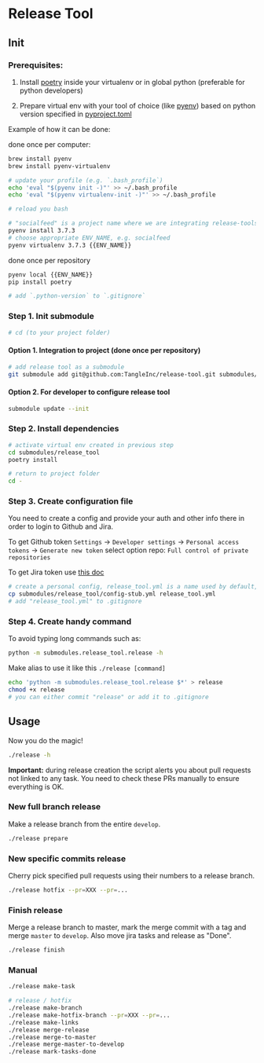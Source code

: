 # Release Tool

## Init

### Prerequisites:

1. Install [poetry](https://github.com/sdispater/poetry) inside your virtualenv or in global python (preferable for python developers)

2. Prepare virtual env with your tool of choice (like [pyenv](https://github.com/pyenv/pyenv)) based on python version specified in [pyproject.toml](./pyproject.toml)

Example of how it can be done:

done once per computer:
```bash
brew install pyenv
brew install pyenv-virtualenv

# update your profile (e.g. `.bash_profile`)
echo 'eval "$(pyenv init -)"' >> ~/.bash_profile
echo 'eval "$(pyenv virtualenv-init -)"' >> ~/.bash_profile

# reload you bash

# "socialfeed" is a project name where we are integrating release-tools
pyenv install 3.7.3
# choose appropriate ENV_NAME, e.g. socialfeed
pyenv virtualenv 3.7.3 {{ENV_NAME}}
```

done once per repository
```bash
pyenv local {{ENV_NAME}}
pip install poetry

# add `.python-version` to `.gitignore`
```

### Step 1. Init submodule

```bash
# cd (to your project folder)
```

#### Option 1. Integration to project (done once per repository)

```bash
# add release tool as a submodule
git submodule add git@github.com:TangleInc/release-tool.git submodules/release_tool
```

#### Option 2. For developer to configure release tool

```bash
submodule update --init
```

### Step 2. Install dependencies

```bash
# activate virtual env created in previous step
cd submodules/release_tool
poetry install

# return to project folder
cd -
```

### Step 3. Create configuration file

You need to create a config and provide your auth and other info there in order to login to Github and Jira.

To get Github token `Settings` -> `Developer settings` -> `Personal access tokens` -> `Generate new token`
select option repo: `Full control of private repositories`

To get Jira token use [this doc](https://confluence.atlassian.com/cloud/api-tokens-938839638.html)

```bash
# create a personal config, release_tool.yml is a name used by default, so it's strongly suggested
cp submodules/release_tool/config-stub.yml release_tool.yml
# add "release_tool.yml" to .gitignore 
```

### Step 4. Create handy command

To avoid typing long commands such as:
```bash
python -m submodules.release_tool.release -h
```

Make alias to use it like this `./release [command]`
```bash
echo 'python -m submodules.release_tool.release $*' > release
chmod +x release
# you can either commit "release" or add it to .gitignore 
```

## Usage

Now you do the magic!

```bash
./release -h
```

**Important:** during release creation the script alerts you about pull requests not linked to any task. You need to check these PRs manually to ensure everything is OK.

### New full branch release

Make a release branch from the entire `develop`.

```bash
./release prepare
```

### New specific commits release

Cherry pick specified pull requests using their numbers to a release branch.

```bash
./release hotfix --pr=XXX --pr=...
```

### Finish release

Merge a release branch to master, mark the merge commit with a tag and merge `master` to `develop`. Also move jira tasks and release as "Done".

```bash
./release finish
```

### Manual
```bash
./release make-task

# release / hotfix
./release make-branch
./release make-hotfix-branch --pr=XXX --pr=...
./release make-links
./release merge-release
./release merge-to-master
./release merge-master-to-develop
./release mark-tasks-done


```
